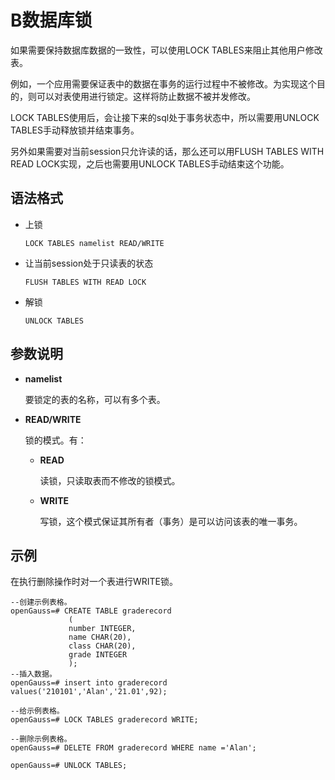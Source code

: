 # B数据库锁

如果需要保持数据库数据的一致性，可以使用LOCK TABLES来阻止其他用户修改表。

例如，一个应用需要保证表中的数据在事务的运行过程中不被修改。为实现这个目的，则可以对表使用进行锁定。这样将防止数据不被并发修改。

LOCK TABLES使用后，会让接下来的sql处于事务状态中，所以需要用UNLOCK TABLES手动释放锁并结束事务。

另外如果需要对当前session只允许读的话，那么还可以用FLUSH TABLES WITH READ LOCK实现，之后也需要用UNLOCK TABLES手动结束这个功能。



## 语法格式<a name="section1632155118333"></a>

-   上锁
    ```
    LOCK TABLES namelist READ/WRITE
    ```

-   让当前session处于只读表的状态
    ```
    FLUSH TABLES WITH READ LOCK
    ```

-   解锁
    ```
    UNLOCK TABLES
    ```

## 参数说明<a name="section6973139183420"></a>

-   **namelist**

    要锁定的表的名称，可以有多个表。

-   **READ/WRITE**

    锁的模式。有：

    -   **READ**

        读锁，只读取表而不修改的锁模式。

    -   **WRITE**

        写锁，这个模式保证其所有者（事务）是可以访问该表的唯一事务。



## 示例<a name="zh-cn_topic_0283136808_zh-cn_topic_0237122168_zh-cn_topic_0059778442_s9884bdbe455b460a9a2dde267283b75b"></a>

在执行删除操作时对一个表进行WRITE锁。

```
--创建示例表格。
openGauss=# CREATE TABLE graderecord  
             (  
             number INTEGER,  
             name CHAR(20),  
             class CHAR(20),  
             grade INTEGER
             );
--插入数据。
openGauss=# insert into graderecord values('210101','Alan','21.01',92);  

--给示例表格。
openGauss=# LOCK TABLES graderecord WRITE;

--删除示例表格。
openGauss=# DELETE FROM graderecord WHERE name ='Alan';

openGauss=# UNLOCK TABLES;
```
